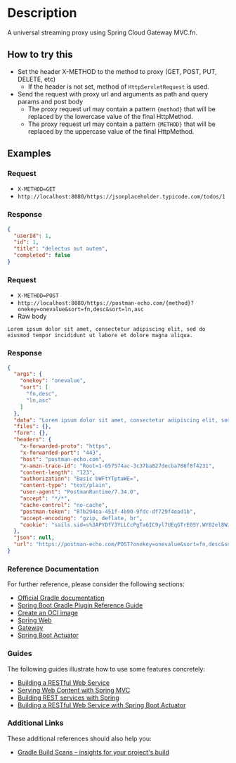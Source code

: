# Description

A universal streaming proxy using Spring Cloud Gateway MVC.fn.

## How to try this

- Set the header X-METHOD to the method to proxy (GET, POST, PUT, DELETE, etc)
    - If the header is not set, method of `HttpServletRequest` is used.
- Send the request with proxy url and arguments as path and query params and post body
    - The proxy request url may contain a pattern `{method}` that will be replaced by the lowercase value of the final HttpMethod.
    - The proxy request url may contain a pattern `{METHOD}` that will be replaced by the uppercase value of the final HttpMethod.

## Examples

### Request

- `X-METHOD=GET`
- `http://localhost:8080/https://jsonplaceholder.typicode.com/todos/1`

### Response

```json
{
  "userId": 1,
  "id": 1,
  "title": "delectus aut autem",
  "completed": false
}
```

### Request

- `X-METHOD=POST`
- `http://localhost:8080/https://postman-echo.com/{method}?onekey=onevalue&sort=fn,desc&sort=ln,asc`
- Raw body

```text
Lorem ipsum dolor sit amet, consectetur adipiscing elit, sed do eiusmod tempor incididunt ut labore et dolore magna aliqua.
```

### Response

```json
{
  "args": {
    "onekey": "onevalue",
    "sort": [
      "fn,desc",
      "ln,asc"
    ]
  },
  "data": "Lorem ipsum dolor sit amet, consectetur adipiscing elit, sed do eiusmod tempor incididunt ut labore et dolore magna aliqua.",
  "files": {},
  "form": {},
  "headers": {
    "x-forwarded-proto": "https",
    "x-forwarded-port": "443",
    "host": "postman-echo.com",
    "x-amzn-trace-id": "Root=1-657574ac-3c37ba827decba786f8f4231",
    "content-length": "123",
    "authorization": "Basic bWFtYTptaWE=",
    "content-type": "text/plain",
    "user-agent": "PostmanRuntime/7.34.0",
    "accept": "*/*",
    "cache-control": "no-cache",
    "postman-token": "87b294ea-451f-4b90-9fdc-df729f4ead1b",
    "accept-encoding": "gzip, deflate, br",
    "cookie": "sails.sid=s%3APYDfY3YLLCcPgTa6IC9yl7UEqGTrE0SY.WY82el8WJEea0fo92drVvFvYOpTdEQ90B8R%2FOZHA8dM"
  },
  "json": null,
  "url": "https://postman-echo.com/POST?onekey=onevalue&sort=fn,desc&sort=ln,asc"
}
```

### Reference Documentation
For further reference, please consider the following sections:

* [Official Gradle documentation](https://docs.gradle.org)
* [Spring Boot Gradle Plugin Reference Guide](https://docs.spring.io/spring-boot/docs/3.2.0/gradle-plugin/reference/html/)
* [Create an OCI image](https://docs.spring.io/spring-boot/docs/3.2.0/gradle-plugin/reference/html/#build-image)
* [Spring Web](https://docs.spring.io/spring-boot/docs/3.2.0/reference/htmlsingle/index.html#web)
* [Gateway](https://docs.spring.io/spring-cloud-gateway/docs/current/reference/html/)
* [Spring Boot Actuator](https://docs.spring.io/spring-boot/docs/3.2.0/reference/htmlsingle/index.html#actuator)

### Guides
The following guides illustrate how to use some features concretely:

* [Building a RESTful Web Service](https://spring.io/guides/gs/rest-service/)
* [Serving Web Content with Spring MVC](https://spring.io/guides/gs/serving-web-content/)
* [Building REST services with Spring](https://spring.io/guides/tutorials/rest/)
* [Building a RESTful Web Service with Spring Boot Actuator](https://spring.io/guides/gs/actuator-service/)

### Additional Links
These additional references should also help you:

* [Gradle Build Scans – insights for your project's build](https://scans.gradle.com#gradle)

